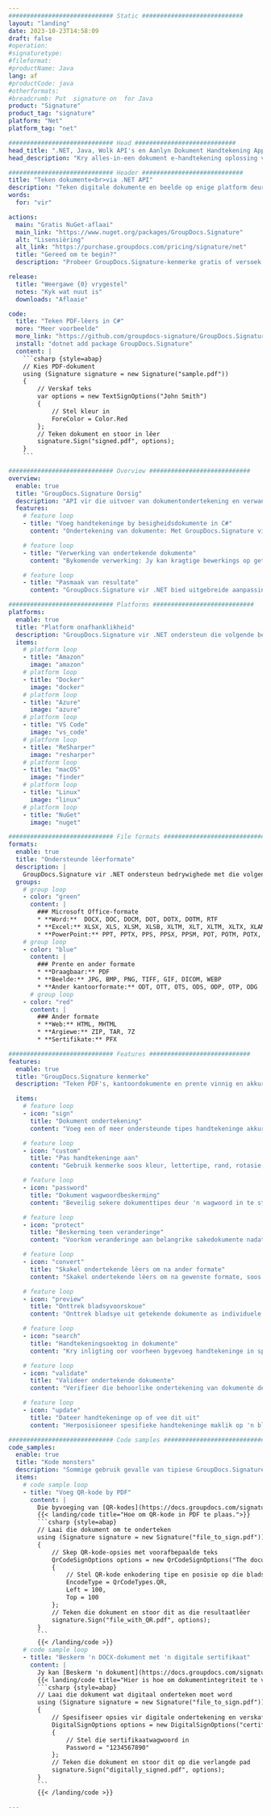 ```yaml
---
############################# Static ############################
layout: "landing"
date: 2023-10-23T14:58:09
draft: false
#operation: 
#signaturetype: 
#fileformat: 
#productName: Java
lang: af
#productCode: java
#otherformats: 
#breadcrumb: Put  signature on  for Java
product: "Signature"
product_tag: "signature"
platform: "Net"
platform_tag: "net"

############################# Head ############################
head_title: ".NET, Java, Wolk API's en Aanlyn Dokument Handtekening Apps"
head_description: "Kry alles-in-een dokument e-handtekening oplossing vir .NET, Java en wolk-gebaseerde toepassings. Teken algemene dokumentformate aanlyn met 'n eenvoudige sleep-en-losfunksie"

############################# Header ############################
title: "Teken dokumente<br>via .NET API"
description: "Teken digitale dokumente en beelde op enige platform deur ons buigsame API's en toepassingsgebaseerde oplossings vir programmeerders en eindgebruikers te gebruik."
words:
  for: "vir"

actions:
  main: "Gratis NuGet-aflaai"
  main_link: "https://www.nuget.org/packages/GroupDocs.Signature"
  alt: "Lisensiëring"
  alt_link: "https://purchase.groupdocs.com/pricing/signature/net"
  title: "Gereed om te begin?"
  description: "Probeer GroupDocs.Signature-kenmerke gratis of versoek 'n lisensie"

release:
  title: "Weergawe {0} vrygestel"
  notes: "Kyk wat nuut is"
  downloads: "Aflaaie"

code:
  title: "Teken PDF-lêers in C#"
  more: "Meer voorbeelde"
  more_link: "https://github.com/groupdocs-signature/GroupDocs.Signature-for-.NET"
  install: "dotnet add package GroupDocs.Signature"
  content: |
    ```csharp {style=abap}   
    // Kies PDF-dokument
    using (Signature signature = new Signature("sample.pdf"))
    {
        // Verskaf teks
        var options = new TextSignOptions("John Smith")
        {
            // Stel kleur in
            ForeColor = Color.Red
        };
        // Teken dokument en stoor in lêer
        signature.Sign("signed.pdf", options);
    }
    ```

############################# Overview ############################
overview:
  enable: true
  title: "GroupDocs.Signature Oorsig"
  description: "API vir die uitvoer van dokumentondertekening en verwante bewerkings in .NET-toepassings"
  features:
    # feature loop
    - title: "Voeg handtekeninge by besigheidsdokumente in C#"
      content: "Ondertekening van dokumente: Met GroupDocs.Signature vir .NET kan jy verskeie soorte handtekeninge, soos teks, beelde, strepieskodes en digitale sertifikate, by PDF- en Office-dokumente voeg. Hierdie API laat jou toe om jou dokumente met byna enige datatipe te onderteken, insluitend verborge metadata."

    # feature loop
    - title: "Verwerking van ondertekende dokumente"
      content: "Bykomende verwerking: Jy kan kragtige bewerkings op getekende dokumente uitvoer deur GroupDocs.Signature te gebruik. Dit sluit in om na bestaande handtekeninge binne besigheidsdokumente te soek en dit te verifieer met behulp van spesifieke kriteria. Boonop kan u dokumentinligting ophaal en bladsye voorskou deur hierdie .NET API."

    # feature loop
    - title: "Pasmaak van resultate"
      content: "GroupDocs.Signature vir .NET bied uitgebreide aanpassingsopsies. Jy kan handtekeninge op enige plek op 'n dokumentbladsy presies plaas en hul voorkoms aanpas deur 'n verskeidenheid instellings te gebruik. Verder ondersteun hierdie API die stoor van verwerkte dokumente in 'n wye reeks ondersteunde formate."

############################# Platforms ############################
platforms:
  enable: true
  title: "Platform onafhanklikheid"
  description: "GroupDocs.Signature vir .NET ondersteun die volgende bedryfstelsels, raamwerke en pakketbestuurders"
  items:
    # platform loop
    - title: "Amazon"
      image: "amazon"
    # platform loop
    - title: "Docker"
      image: "docker"
    # platform loop
    - title: "Azure"
      image: "azure"
    # platform loop
    - title: "VS Code"
      image: "vs_code"
    # platform loop
    - title: "ReSharper"
      image: "resharper"
    # platform loop
    - title: "macOS"
      image: "finder"
    # platform loop
    - title: "Linux"
      image: "linux"
    # platform loop
    - title: "NuGet"
      image: "nuget"

############################# File formats ############################
formats:
  enable: true
  title: "Ondersteunde lêerformate"
  description: |
    GroupDocs.Signature vir .NET ondersteun bedrywighede met die volgende [lêerformate](https://docs.groupdocs.com/signature/net/supported-document-formats/).
  groups:
    # group loop
    - color: "green"
      content: |
        ### Microsoft Office-formate
        * **Word:**  DOCX, DOC, DOCM, DOT, DOTX, DOTM, RTF
        * **Excel:** XLSX, XLS, XLSM, XLSB, XLTM, XLT, XLTM, XLTX, XLAM, SXC, SpreadsheetML
        * **PowerPoint:** PPT, PPTX, PPS, PPSX, PPSM, POT, POTM, POTX, PPTM
    # group loop
    - color: "blue"
      content: |
        ### Prente en ander formate
        * **Draagbaar:** PDF
        * **Beelde:** JPG, BMP, PNG, TIFF, GIF, DICOM, WEBP
        * **Ander kantoorformate:** ODT, OTT, OTS, ODS, ODP, OTP, ODG
      # group loop
    - color: "red"
      content: |
        ### Ander formate
        * **Web:** HTML, MHTML
        * **Argiewe:** ZIP, TAR, 7Z
        * **Sertifikate:** PFX

############################# Features ############################
features:
  enable: true
  title: "GroupDocs.Signature kenmerke"
  description: "Teken PDF's, kantoordokumente en prente vinnig en akkuraat"

  items:
    # feature loop
    - icon: "sign"
      title: "Dokument ondertekening"
      content: "Voeg een of meer ondersteunde tipes handtekeninge akkuraat by enige gespesifiseerde posisie op besigheidsdokumente."

    # feature loop
    - icon: "custom"
      title: "Pas handtekeninge aan"
      content: "Gebruik kenmerke soos kleur, lettertipe, rand, rotasie, ens., om die voorkoms van handtekeninge op te stel."

    # feature loop
    - icon: "password"
      title: "Dokument wagwoordbeskerming"
      content: "Beveilig sekere dokumenttipes deur 'n wagwoord in te stel na ondertekening."

    # feature loop
    - icon: "protect"
      title: "Beskerming teen veranderinge"
      content: "Voorkom veranderinge aan belangrike sakedokumente nadat 'n handtekening met 'n digitale sertifikaat bygevoeg is."

    # feature loop
    - icon: "convert"
      title: "Skakel ondertekende lêers om na ander formate"
      content: "Skakel ondertekende lêers om na gewenste formate, soos om 'n Word-dokument as 'n PDF te stoor."

    # feature loop
    - icon: "preview"
      title: "Onttrek bladsyvoorskoue"
      content: "Onttrek bladsye uit getekende dokumente as individuele beelde vir toekomstige verwerking."

    # feature loop
    - icon: "search"
      title: "Handtekeningsoektog in dokumente"
      content: "Kry inligting oor voorheen bygevoeg handtekeninge in spesifieke dokumente."

    # feature loop
    - icon: "validate"
      title: "Valideer ondertekende dokumente"
      content: "Verifieer die behoorlike ondertekening van dokumente deur valideringskenmerke te gebruik."

    # feature loop
    - icon: "update"
      title: "Dateer handtekeninge op of vee dit uit"
      content: "Herposisioneer spesifieke handtekeninge maklik op 'n bladsy, wysig hul teks, of vee dit uit sonder enige probleme."

############################# Code samples ############################
code_samples:
  enable: true
  title: "Kode monsters"
  description: "Sommige gebruik gevalle van tipiese GroupDocs.Signature vir .NET-bedrywighede"
  items:
    # code sample loop
    - title: "Voeg QR-kode by PDF"
      content: |
        Die byvoeging van [QR-kodes](https://docs.groupdocs.com/signature/net/esign-document-with-qr-code-signature/) by spesifieke bladsye van PDF-dokumente kan besigheidsprosesse verbeter. Hieronder is 'n voorbeeld van hoe om 'n QR-kode by te voeg deur GroupDocs.Signature te gebruik.
        {{< landing/code title="Hoe om QR-kode in PDF te plaas.">}}
        ```csharp {style=abap}
        // Laai die dokument om te onderteken
        using (Signature signature = new Signature("file_to_sign.pdf"))
        {
            // Skep QR-kode-opsies met voorafbepaalde teks
            QrCodeSignOptions options = new QrCodeSignOptions("The document is approved by John Smith")
            {
                // Stel QR-kode enkodering tipe en posisie op die bladsy op
                EncodeType = QrCodeTypes.QR,
                Left = 100,
                Top = 100
            };
            // Teken die dokument en stoor dit as die resultaatlêer
            signature.Sign("file_with_QR.pdf", options);
        }
        ```
        {{< /landing/code >}}
    # code sample loop
    - title: "Beskerm 'n DOCX-dokument met 'n digitale sertifikaat"
      content: |
        Jy kan [Beskerm 'n dokument](https://docs.groupdocs.com/signature/net/esign-document-with-digital-signature/) met persoonlike of korporatiewe handtekeninge wat as digitale sertifikate gestoor is. Sulke beskermde dokumente kan nie gewysig word sonder om die handtekening ongeldig te maak nie.
        {{< landing/code title="Hier is hoe om dokumentintegriteit te verseker.">}}
        ```csharp {style=abap}   
        // Laai die dokument wat digitaal onderteken moet word
        using (Signature signature = new Signature("file_to_sign.pdf"))
        {
            // Spesifiseer opsies vir digitale ondertekening en verskaf die pad na die sertifikaatlêer
            DigitalSignOptions options = new DigitalSignOptions("certificate.pfx")
            {
                // Stel die sertifikaatwagwoord in
                Password = "1234567890"
            };
            // Teken die dokument en stoor dit op die verlangde pad
            signature.Sign("digitally_signed.pdf", options);
        }
        ```
        {{< /landing/code >}}

---
```

